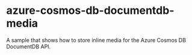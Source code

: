 # azure-cosmos-db-documentdb-media
A sample that shows how to store inline media for the Azure Cosmos DB DocumentDB API.
